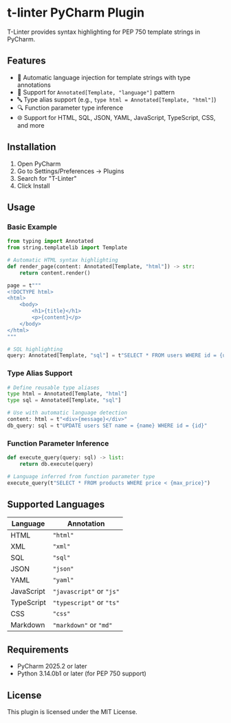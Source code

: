 # t-linter PyCharm Plugin

T-Linter provides syntax highlighting for PEP 750 template strings in PyCharm.

## Features

- 🎨 Automatic language injection for template strings with type annotations
- 📝 Support for `Annotated[Template, "language"]` pattern
- 🔤 Type alias support (e.g., `type html = Annotated[Template, "html"]`)
- 🔍 Function parameter type inference
- 🌐 Support for HTML, SQL, JSON, YAML, JavaScript, TypeScript, CSS, and more

## Installation

1. Open PyCharm
2. Go to Settings/Preferences → Plugins
3. Search for "T-Linter"
4. Click Install

## Usage

### Basic Example

```python
from typing import Annotated
from string.templatelib import Template

# Automatic HTML syntax highlighting
def render_page(content: Annotated[Template, "html"]) -> str:
    return content.render()

page = t"""
<!DOCTYPE html>
<html>
    <body>
        <h1>{title}</h1>
        <p>{content}</p>
    </body>
</html>
"""

# SQL highlighting
query: Annotated[Template, "sql"] = t"SELECT * FROM users WHERE id = {user_id}"
```

### Type Alias Support

```python
# Define reusable type aliases
type html = Annotated[Template, "html"]
type sql = Annotated[Template, "sql"]

# Use with automatic language detection
content: html = t"<div>{message}</div>"
db_query: sql = t"UPDATE users SET name = {name} WHERE id = {id}"
```

### Function Parameter Inference

```python
def execute_query(query: sql) -> list:
    return db.execute(query)

# Language inferred from function parameter type
execute_query(t"SELECT * FROM products WHERE price < {max_price}")
```

## Supported Languages

| Language | Annotation |
|----------|------------|
| HTML | `"html"` |
| XML | `"xml"` |
| SQL | `"sql"` |
| JSON | `"json"` |
| YAML | `"yaml"` |
| JavaScript | `"javascript"` or `"js"` |
| TypeScript | `"typescript"` or `"ts"` |
| CSS | `"css"` |
| Markdown | `"markdown"` or `"md"` |

## Requirements

- PyCharm 2025.2 or later
- Python 3.14.0b1 or later (for PEP 750 support)

## License

This plugin is licensed under the MIT License.